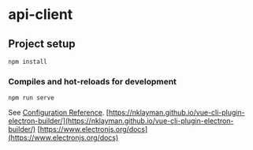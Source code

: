 # api-client

## Project setup

```
npm install
```

### Compiles and hot-reloads for development

```
npm run serve
```

See [Configuration Reference](https://cli.vuejs.org/config/).
[https://nklayman.github.io/vue-cli-plugin-electron-builder/](https://nklayman.github.io/vue-cli-plugin-electron-builder/)
[https://www.electronjs.org/docs](https://www.electronjs.org/docs)
